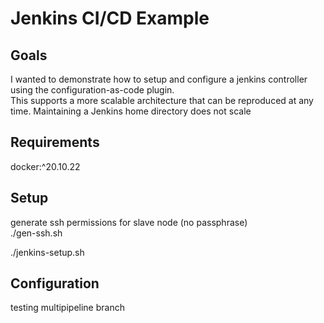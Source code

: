 # Jenkins CI/CD Example     

## Goals
I wanted to demonstrate how to setup and configure a jenkins controller using the configuration-as-code plugin.     
This supports a more scalable architecture that can be reproduced at any time.
Maintaining a Jenkins home directory does not scale 

## Requirements
docker:^20.10.22

## Setup
generate ssh permissions for slave node (no passphrase)     
./gen-ssh.sh    

./jenkins-setup.sh  

## Configuration

testing multipipeline branch

